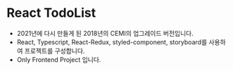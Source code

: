 # React TodoList

- 2021년에 다시 만들게 된 2018년의 CEMI의 업그레이드 버전입니다.
- React, Typescript, React-Redux, styled-component, storyboard를 사용하여 프로젝트를 구성합니다.
- Only Frontend Project 입니다.
